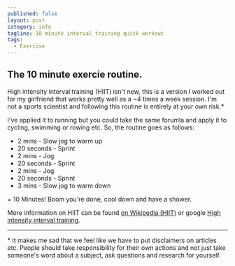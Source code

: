 ```yaml
---
published: false
layout: post
category: info
tagline: 10 minute interval training quick workout
tags: 
  - Exercise
---
```


## The 10 minute exercie routine.
High intensity interval training (HIIT) isn't new, this is a version I worked out for my girlfriend that works pretty well as a ~4 times a week session.  I'm not a sports scientist and following this routine is entirely at your own risk.*

I've applied it to running but you could take the same forumla and apply it to cycling, swimming or rowing etc.  So, the routine goes as follows:

* 2 mins - Slow jog to warm up
* 20 seconds - Sprint
* 2 mins - Jog
* 20 seconds - Sprint
* 2 mins - Jog
* 20 seconds - Sprint
* 3 mins - Slow jog to warm down

= 10 Minutes!  Boom you're done, cool down and have a shower.

More information on HIIT can be found [on Wikipedia (HIIT)](http://en.wikipedia.org/wiki/High-intensity_interval_training) or google [High intensity interval training](http://lmgtfy.com/?q=high+intensity+interval+training).

---

\* It makes me sad that we feel like we have to put disclaimers on articles etc.  People should take responsibility for their own actions and not just take someone's word about a subject, ask questions and research for yourself.